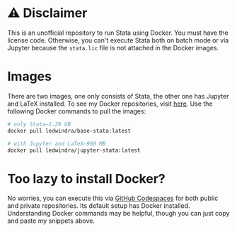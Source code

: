 # ⚠️ Disclaimer
This is an unofficial repository to run Stata using Docker. You must have the license code. Otherwise, you can't execute Stata both on batch mode or via Jupyter because the `stata.lic` file is not attached in the Docker images.

# Images
There are two images, one only consists of Stata, the other one has Jupyter and LaTeX installed. To see my Docker repositories, visit [here](https://hub.docker.com/u/ledwindra). Use the following Docker commands to pull the images:

```bash
# only Stata—1.29 GB
docker pull ledwindra/base-stata:latest

# with Jupyter and LaTeX—960 MB
docker pull ledwindra/jupyter-stata:latest
```

# Too lazy to install Docker?
No worries, you can execute this via [GitHub Codespaces](https://docs.github.com/en/codespaces/overview) for both public and private repositories. Its default setup has Docker installed. Understanding Docker commands may be helpful, though you can just copy and paste my snippets above.